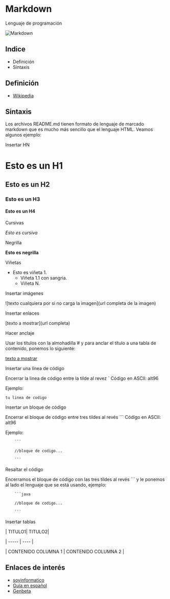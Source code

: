 # Markdown

Lenguaje de programación

![Markdown](https://www.genbeta.com/guia-de-inicio/que-es-markdown-para-que-sirve-y-como-usarlo)

## Indice
* Definición
* Síntaxis

## Definición

* [Wikipedia](https://es.wikipedia.org/wiki/Markdown)

## Sintaxis

Los archivos README.md tienen formato de lenguaje de marcado markdown que es mucho más sencillo que el lenguaje HTML. Veamos algunos ejemplo:

Insertar HN

# Esto es un H1
## Esto es un H2
### Esto es un H3
#### Esto es un H4

Cursivas

*Esto es cursiva*

Negrilla

**Esto es negrilla**

Viñetas


- Esto es viñeta 1.
  - Viñeta 1.1 con sangria.
  - Viñeta N.
  
Insertar imágenes

![texto cualquiera por si no carga la imagen](url completa de la imagen)

Insertar enlaces

[texto a mostrar](url completa)

Hacer anclaje

Usar los títulos con la almohadilla # y para anclar el título a una tabla de contenido, ponemos lo siguiente:

[texto a mostrar](#mi-titulo-a-anclar)

Insertar una línea de código

Encerrar la linea de código entre la tilde al revez ` Código en ASCII: alt96

Ejemplo:

`tu linea de codigo`

Insertar un bloque de código

Encerrar el bloque de código entre tres tildes al revés ``` Código en ASCII: alt96

Ejemplo:

		```
		
		//bloque de codigo...
		
		```
Resaltar el código

Encerramos el bloque de código con las tres tildes al revés ``` y le ponemos al lado el lenguaje que se está usando, ejemplo:

		```java
		
		//bloque de codigo...
		
		```
Insertar tablas


| TITULO1| TITULO2|

| ----- | ---- |

| CONTENIDO COLUMNA 1 | CONTENIDO COLUMNA 2 |


## Enlaces de interés

* [soyinformatico](https://github.com/jfasebook)
* [Guía en español](https://markdown.es/)
* [Genbeta](https://www.genbeta.com/guia-de-inicio/que-es-markdown-para-que-sirve-y-como-usarlo)

